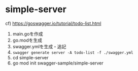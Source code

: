 # simple-server
cf) https://goswagger.io/tutorial/todo-list.html

1. main.goを作成  
2. go.modを生成 
3. swagger.ymlを生成・追記
4. `swagger generate server -A todo-list -f ./swagger.yml`
5. cd simple-server
6. go mod init swagger-sample/simple-server
